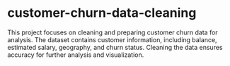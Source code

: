 # customer-churn-data-cleaning
This project focuses on cleaning and preparing customer churn data for analysis. The dataset contains customer information, including balance, estimated salary, geography, and churn status. Cleaning the data ensures accuracy for further analysis and visualization.
